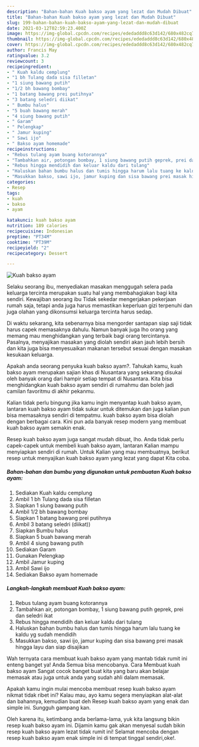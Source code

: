 ```yaml
---
description: "Bahan-bahan Kuah bakso ayam yang lezat dan Mudah Dibuat"
title: "Bahan-bahan Kuah bakso ayam yang lezat dan Mudah Dibuat"
slug: 199-bahan-bahan-kuah-bakso-ayam-yang-lezat-dan-mudah-dibuat
date: 2021-03-12T02:59:23.400Z
image: https://img-global.cpcdn.com/recipes/ededaddd8c63d142/680x482cq70/kuah-bakso-ayam-foto-resep-utama.jpg
thumbnail: https://img-global.cpcdn.com/recipes/ededaddd8c63d142/680x482cq70/kuah-bakso-ayam-foto-resep-utama.jpg
cover: https://img-global.cpcdn.com/recipes/ededaddd8c63d142/680x482cq70/kuah-bakso-ayam-foto-resep-utama.jpg
author: Francis May
ratingvalue: 3.2
reviewcount: 3
recipeingredient:
- " Kuah kaldu cemplung"
- "1 bh Tulang dada sisa filletan"
- "1 siung bawang putih"
- "1/2 bh bawang bombay"
- "1 batang bawang prei putihnya"
- "3 batang seledri diikat"
- " Bumbu halus"
- "5 buah bawang merah"
- "4 siung bawang putih"
- " Garam"
- " Pelengkap"
- " Jamur kuping"
- " Sawi ijo"
- " Bakso ayam homemade"
recipeinstructions:
- "Rebus tulang ayam buang kotorannya"
- "Tambahkan air, potongan bombay, 1 siung bawang putih geprek, prei dan seledri ikat"
- "Rebus hingga mendidih dan keluar kaldu dari tulang"
- "Haluskan bahan bumbu halus dan tumis hingga harum lalu tuang ke kaldu yg sudah mendidih"
- "Masukkan bakso, sawi ijo, jamur kuping dan sisa bawang prei masak hingga layu dan siap disajikan"
categories:
- Resep
tags:
- kuah
- bakso
- ayam

katakunci: kuah bakso ayam 
nutrition: 189 calories
recipecuisine: Indonesian
preptime: "PT34M"
cooktime: "PT39M"
recipeyield: "2"
recipecategory: Dessert

---
```



![Kuah bakso ayam](https://img-global.cpcdn.com/recipes/ededaddd8c63d142/680x482cq70/kuah-bakso-ayam-foto-resep-utama.jpg)

Selaku seorang ibu, menyediakan masakan menggugah selera pada keluarga tercinta merupakan suatu hal yang membahagiakan bagi kita sendiri. Kewajiban seorang ibu Tidak sekedar mengerjakan pekerjaan rumah saja, tetapi anda juga harus memastikan keperluan gizi terpenuhi dan juga olahan yang dikonsumsi keluarga tercinta harus sedap.

Di waktu  sekarang, kita sebenarnya bisa mengorder santapan siap saji tidak harus capek memasaknya dahulu. Namun banyak juga lho orang yang memang mau menghidangkan yang terbaik bagi orang tercintanya. Pasalnya, menyajikan masakan yang diolah sendiri akan jauh lebih bersih dan kita juga bisa menyesuaikan makanan tersebut sesuai dengan masakan kesukaan keluarga. 



Apakah anda seorang penyuka kuah bakso ayam?. Tahukah kamu, kuah bakso ayam merupakan sajian khas di Nusantara yang sekarang disukai oleh banyak orang dari hampir setiap tempat di Nusantara. Kita bisa menghidangkan kuah bakso ayam sendiri di rumahmu dan boleh jadi camilan favoritmu di akhir pekanmu.

Kalian tidak perlu bingung jika kamu ingin menyantap kuah bakso ayam, lantaran kuah bakso ayam tidak sukar untuk ditemukan dan juga kalian pun bisa memasaknya sendiri di tempatmu. kuah bakso ayam bisa diolah dengan berbagai cara. Kini pun ada banyak resep modern yang membuat kuah bakso ayam semakin enak.

Resep kuah bakso ayam juga sangat mudah dibuat, lho. Anda tidak perlu capek-capek untuk membeli kuah bakso ayam, lantaran Kalian mampu menyiapkan sendiri di rumah. Untuk Kalian yang mau membuatnya, berikut resep untuk menyajikan kuah bakso ayam yang lezat yang dapat Kita coba.

<!--inarticleads1-->

##### Bahan-bahan dan bumbu yang digunakan untuk pembuatan Kuah bakso ayam:

1. Sediakan  Kuah kaldu cemplung
1. Ambil 1 bh Tulang dada sisa filletan
1. Siapkan 1 siung bawang putih
1. Ambil 1/2 bh bawang bombay
1. Siapkan 1 batang bawang prei putihnya
1. Ambil 3 batang seledri (diikat))
1. Siapkan  Bumbu halus
1. Siapkan 5 buah bawang merah
1. Ambil 4 siung bawang putih
1. Sediakan  Garam
1. Gunakan  Pelengkap
1. Ambil  Jamur kuping
1. Ambil  Sawi ijo
1. Sediakan  Bakso ayam homemade




<!--inarticleads2-->

##### Langkah-langkah membuat Kuah bakso ayam:

1. Rebus tulang ayam buang kotorannya
1. Tambahkan air, potongan bombay, 1 siung bawang putih geprek, prei dan seledri ikat
1. Rebus hingga mendidih dan keluar kaldu dari tulang
1. Haluskan bahan bumbu halus dan tumis hingga harum lalu tuang ke kaldu yg sudah mendidih
1. Masukkan bakso, sawi ijo, jamur kuping dan sisa bawang prei masak hingga layu dan siap disajikan




Wah ternyata cara membuat kuah bakso ayam yang mantab tidak rumit ini enteng banget ya! Anda Semua bisa mencobanya. Cara Membuat kuah bakso ayam Sangat cocok banget buat kita yang baru akan belajar memasak atau juga untuk anda yang sudah ahli dalam memasak.

Apakah kamu ingin mulai mencoba membuat resep kuah bakso ayam nikmat tidak ribet ini? Kalau mau, ayo kamu segera menyiapkan alat-alat dan bahannya, kemudian buat deh Resep kuah bakso ayam yang enak dan simple ini. Sungguh gampang kan. 

Oleh karena itu, ketimbang anda berlama-lama, yuk kita langsung bikin resep kuah bakso ayam ini. Dijamin kamu gak akan menyesal sudah bikin resep kuah bakso ayam lezat tidak rumit ini! Selamat mencoba dengan resep kuah bakso ayam enak simple ini di tempat tinggal sendiri,oke!.

